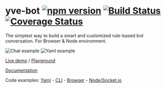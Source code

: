 # yve-bot [![npm version](https://badge.fury.io/js/yve-bot.svg)](https://badge.fury.io/js/yve-bot) [![Build Status](https://travis-ci.org/andersonba/yve-bot.svg?branch=master)](https://travis-ci.org/andersonba/yve-bot) [![Coverage Status](https://coveralls.io/repos/github/andersonba/yve-bot/badge.svg)](https://coveralls.io/github/andersonba/yve-bot)

The simplest way to build a smart and customized rule-based bot conversation. For Browser & Node environment.

![Chat example](website/static/img/screen.gif) ![Yaml example](website/static/img/yaml-screen.png)

[Live demo](https://andersonba.github.io/yve-bot) / [Playground](https://andersonba.github.io/yve-bot/docs/playground)

[Documentation](https://andersonba.github.io/yve-bot/docs)

Code examples: [Yaml](examples/chat.yaml) - [CLI](examples/cli) - [Browser](examples/web) - [Node/Socket.io](examples/socket.io)
